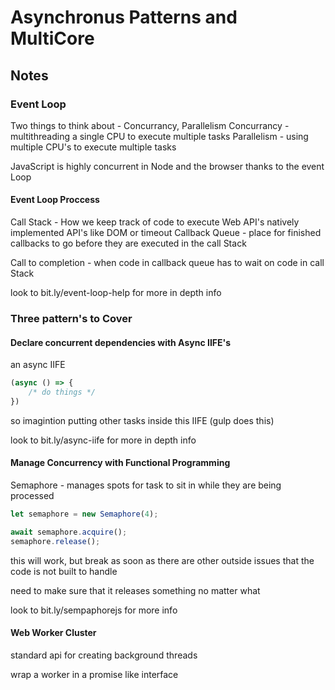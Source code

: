# Asynchronus Patterns and MultiCore

## Notes

### Event Loop

Two things to think about - Concurrancy, Parallelism
Concurrancy - multithreading a single CPU to execute multiple tasks
Parallelism - using multiple CPU's to execute multiple tasks

JavaScript is highly concurrent in Node and the browser thanks to the event Loop

#### Event Loop Proccess

Call Stack - How we keep track of code to execute
Web API's natively implemented API's like DOM or timeout
Callback Queue - place for finished callbacks to go before they are executed in the call Stack

Call to completion - when code in callback queue has to wait on code in call Stack

look to bit.ly/event-loop-help for more in depth info

### Three pattern's to Cover

#### Declare concurrent dependencies with Async IIFE's

an async IIFE

```javascript
(async () => {
    /* do things */
})
```

so imagintion putting other tasks inside this IIFE (gulp does this)

look to bit.ly/async-iife for more in depth info

#### Manage Concurrency with Functional Programming

Semaphore - manages spots for task to sit in while they are being processed

```javascript
let semaphore = new Semaphore(4);

await semaphore.acquire();
semaphore.release();
```

this will work, but break as soon as there are other outside issues that the code is not built to handle

need to make sure that it releases something no matter what

look to bit.ly/sempaphorejs for more info

#### Web Worker Cluster

standard api for creating background threads

wrap a worker in a promise like interface
